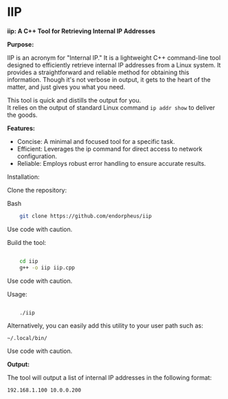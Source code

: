 # IIP

**iip: A C++ Tool for Retrieving Internal IP Addresses**

**Purpose:**

IIP is an acronym for "Internal IP." It is a lightweight C++ command-line tool designed to efficiently retrieve internal IP addresses from a Linux system. It provides a straightforward and reliable method for obtaining this information. Though it's not verbose in output, it gets to the heart of the matter, and just gives you what you need.

This tool is quick and distills the output for you.<br>
It relies on the output of standard Linux command ```ip addr show``` to deliver the goods.

**Features:**

-  Concise: A minimal and focused tool for a specific task.
-  Efficient: Leverages the ip command for direct access to network configuration.
-  Reliable: Employs robust error handling to ensure accurate results.

Installation:

Clone the repository:

Bash

```bash
    git clone https://github.com/endorpheus/iip
```

Use code with caution.


Build the tool:

```bash

    cd iip
    g++ -o iip iip.cpp

```

Use code with caution.

Usage:

```bash

    ./iip
```

Alternatively, you can easily add this utility to your user path such as:

```
~/.local/bin/
```

Use code with caution.

**Output:**

The tool will output a list of internal IP addresses in the following format:

```192.168.1.100 10.0.0.200```


